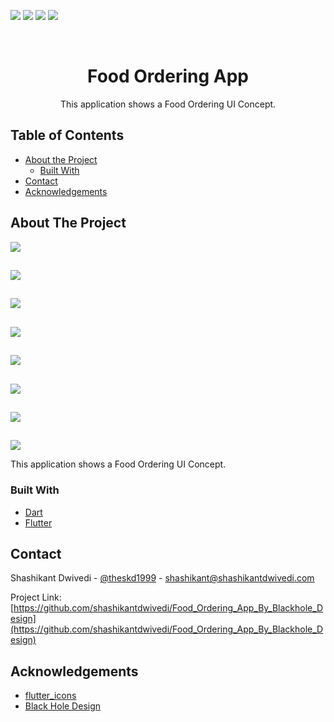 ![](https://img.shields.io/github/issues/shashikantdwivedi/Food_Ordering_App_By_Blackhole_Design) ![](https://img.shields.io/github/forks/shashikantdwivedi/Food_Ordering_App_By_Blackhole_Design) ![](https://img.shields.io/github/stars/shashikantdwivedi/Food_Ordering_App_By_Blackhole_Design) ![](https://img.shields.io/twitter/url?style=social&url=https%3A%2F%2Fgithub.com%2Fshashikantdwivedi%2FFood_Ordering_App_By_Blackhole_Design)



<!-- PROJECT LOGO -->
<br />

<p align="center">
 
  <h1 align="center">Food Ordering App</h1>
  <p align="center">This application shows a Food Ordering UI Concept.</p>
</p>





<!-- TABLE OF CONTENTS -->

## Table of Contents

* [About the Project](#about-the-project)
  * [Built With](#built-with)
* [Contact](#contact)
* [Acknowledgements](#acknowledgements)



<!-- ABOUT THE PROJECT -->
## About The Project

![](README/img1.jpg)

## 

![](README/img2.jpg)

## 

![](README/img3.jpg)

## 

![](README/img4.jpg)

##

![](README/img5.jpg)

##

![](README/img6.jpg)

##

![](README/img8.jpg)

##

![](README/img7.jpg)


This application shows a Food Ordering UI Concept.

### Built With
* [Dart](https://dart.dev)
* [Flutter](https://flutter.dev)



<!-- GETTING STARTED -->

## Contact

Shashikant Dwivedi - [@theskd1999](https://twitter.com/theskd1999) - shashikant@shashikantdwivedi.com

Project Link: [https://github.com/shashikantdwivedi/Food_Ordering_App_By_Blackhole_Design](https://github.com/shashikantdwivedi/Food_Ordering_App_By_Blackhole_Design)



<!-- ACKNOWLEDGEMENTS -->
## Acknowledgements
* [flutter_icons](https://pub.dev/packages/flutter_icons)
* [Black Hole Design](https://dribbble.com/blackhole-design)
